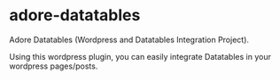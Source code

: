 # adore-datatables
Adore Datatables (Wordpress and Datatables Integration Project).

Using this wordpress plugin, you can easily integrate Datatables in your wordpress pages/posts.
